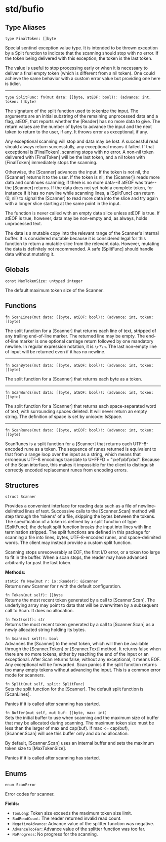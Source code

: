 # std/bufio

## Type Aliases

```jule
type FinalToken: []byte
```
Special sentinel exception value type. It is intended to be thrown exception by a Split function to indicate that the scanning should stop with no error. If the token being delivered with this exception, the token is the last token.

The value is useful to stop processing early or when it is necessary to deliver a final empty token (which is different from a nil token). One could achieve the same behavior with a custom error value but providing one here is tidier.

---

```jule
type SplitFunc: fn(mut data: []byte, atEOF: bool)!: (advance: int, token: []byte)
```
The signature of the split function used to tokenize the input. The arguments are an initial substring of the remaining unprocessed data and a flag, atEOF, that reports whether the \[Reader\] has no more data to give. The return values are the number of bytes to advance the input and the next token to return to the user, if any. It throws error as exceptional, if any.

Any exceptional scanning will stop and data may be lost. A successful read should always return successfully, any exceptional means it failed. If that exceptional is \[FinalToken\], scanning stops with no error. A non-nil token delivered with \[FinalToken\] will be the last token, and a nil token with \[FinalToken\] immediately stops the scanning.

Otherwise, the \[Scanner\] advances the input. If the token is not nil, the \[Scanner\] returns it to the user. If the token is nil, the
\[Scanner]\ reads more data and continues scanning; if there is no more data--if atEOF was true--the \[Scanner\] returns. If the data does not yet hold a complete token, for instance if it has no newline while scanning lines, a \[SplitFunc\] can return (0, nil) to signal the \[Scanner\] to read more data into the slice and try again with a
longer slice starting at the same point in the input.

The function is never called with an empty data slice unless atEOF
is true. If atEOF is true, however, data may be non-empty and,
as always, holds unprocessed text.

The data is a mutable copy into the relevant range of the Scanner's internal buffer. It is considered mutable because it is considered legal for this function to return a mutable slice from the relevant data. However, mutating the data is definitely not recommended. A safe \[SplitFunc\] should handle data without mutating it.

## Globals

```jule
const MaxTokenSize: untyped integer
```
The default maximum token size of the Scanner.

## Functions

```jule
fn ScanLines(mut data: []byte, atEOF: bool)!: (advance: int, token: []byte)
```
The split function for a \[Scanner\] that returns each line of text, stripped of any trailing end-of-line marker. The returned line may be empty. The end-of-line marker is one optional carriage return followed by one mandatory newline. In regular expression notation, it is `\r?\n`. The last non-empty line of input will be returned even if it has no newline.

---

```jule
fn ScanBytes(mut data: []byte, atEOF: bool)!: (advance: int, token: []byte)
```
The split function for a \[Scanner\] that returns each byte as a token.

---

```jule
fn ScanWords(mut data: []byte, atEOF: bool)!: (advance: int, token: []byte)
```
The split function for a \[Scanner\] that returns each space-separated word of text, with surrounding spaces deleted. It will never return an empty string. The definition of space is set by unicode::IsSpace.

---

```jule
fn ScanRunes(mut data: []byte, atEOF: bool)!: (advance: int, token: []byte)
```
ScanRunes is a split function for a [Scanner] that returns each UTF-8-encoded rune as a token. The sequence of runes returned is equivalent to that from a range loop over the input as a string, which means that erroneous UTF-8 encodings translate to U+FFFD = "\xef\xbf\xbd". Because of the Scan interface, this makes it impossible for the client to distinguish correctly encoded replacement runes from encoding errors.

## Structures

```jule
struct Scanner
```
Provides a convenient interface for reading data such as a file of newline-delimited lines of text. Successive calls to the \[Scanner.Scan\] method will step through the 'tokens' of a file, skipping the bytes between the tokens. The specification of a token is defined by a split function of type \[SplitFunc\]; the default split function breaks the input into lines with line termination stripped. The split functions are defined in this package for scanning a file into lines, bytes, UTF-8-encoded runes, and space-delimited words. The
client may instead provide a custom split function.

Scanning stops unrecoverably at EOF, the first I/O error, or a token too large to fit in the buffer. When a scan stops, the reader may have advanced arbitrarily far past the last token.

**Methods:**

`static fn New(mut r: io::Reader): &Scanner`\
Returns new Scanner for r with the default configuration.

`fn Token(mut self): []byte`\
Returns the most recent token generated by a call to \[Scanner.Scan\]. The underlying array may point to data that will be overwritten by a subsequent call to Scan. It does no allocation.

`fn Text(self): str`\
Returns the most recent token generated by a call to \[Scanner.Scan\] as a newly allocated string holding its bytes.

`fn Scan(mut self)!: bool`\
Advances the \[Scanner\] to the next token, which will then be available through the \[Scanner.Token\] or \[Scanner.Text\] method. It returns false when there are no more tokens, either by reaching the end of the input or an exceptional. After Scan returns false, without any exceptional, it means EOF. Any exceptional will be forwarded. Scan panics if the split function returns too many empty tokens without advancing the input. This is a common error mode for scanners.

`fn Split(mut self, split: SplitFunc)`\
Sets the split function for the \[Scanner\]. The default split function is \[ScanLines\].

Panics if it is called after scanning has started.

`fn Buffer(mut self, mut buf: []byte, max: int)`\
Sets the initial buffer to use when scanning and the maximum size of buffer that may be allocated during scanning. The maximum token size must be less than the larger of max and cap(buf). If max <= cap(buf), \[Scanner.Scan\] will use this buffer only and do no allocation.

By default, \[Scanner.Scan\] uses an internal buffer and sets the maximum token size to \[MaxTokenSize\].

Panics if it is called after scanning has started.

## Enums

```jule
enum ScanError
```
Error codes for scanner.

**Fields:**
- `TooLong`: Token size exceeds the maximum token size limit.
- `BadReadCount`: The reader returned invalid read count.
- `NegativeAdvance`: Advance value of the splitter function was negative.
- `AdvanceTooFar`: Advance value of the splitter function was too far.
- `NoProgress`: No progress for the scanning.